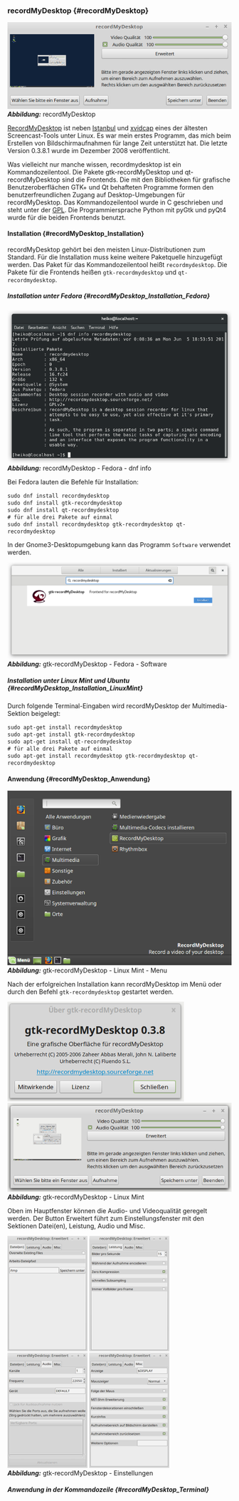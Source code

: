 ### recordMyDesktop {#recordMyDesktop}

![recordMyDesktop](../../images/recordmydesktop.png)    
***Abbildung:*** recordMyDesktop

[RecordMyDesktop](http://recordmydesktop.sourceforge.net/about.php) ist 
neben [Istanbul](https://wiki.gnome.org/Projects/Istanbul) und
[xvidcap](http://xvidcap.sourceforge.net/) eines der ältesten Screencast-Tools unter Linux.
Es war mein erstes Programm, das mich beim Erstellen von Bildschirmaufnahmen für lange Zeit unterstützt hat.
Die letzte Version 0.3.8.1 wurde im Dezember 2008 veröffentlicht.

Was vielleicht nur manche wissen, recordmydesktop ist ein Kommandozeilentool.
Die Pakete gtk-recordMyDesktop und qt-recordMyDesktop sind die Frontends.
Die mit den Bibliotheken für grafische Benutzeroberflächen GTK+ und Qt behafteten
Programme formen den benutzerfreundlichen Zugang auf Desktop-Umgebungen für recordMyDesktop.
Das Kommandozeilentool wurde in C geschrieben
und steht unter der [GPL](https://de.wikipedia.org/wiki/GNU_General_Public_License).
Die Programmiersprache Python mit pyGtk und pyQt4 wurde für die beiden Frontends benutzt.

#### Installation {#recordMyDesktop_Installation}

recordMyDesktop gehört bei den meisten Linux-Distributionen zum Standard. Für die Installation
muss keine weitere Paketquelle hinzugefügt werden. Das Paket für das Kommandozeilentool
heißt `recordmydesktop`. Die Pakete für die Frontends heißen `gtk-recordmydesktop` und
`qt-recordmydesktop`. 

##### Installation unter Fedora {#recordMyDesktop_Installation_Fedora}

![recordMyDesktop - Fedora - dnf info](../../images/recordmydesktop_fedora_info.png)    
***Abbildung:*** recordMyDesktop - Fedora - dnf info

Bei Fedora lauten die Befehle für Installation:

```
sudo dnf install recordmydesktop
sudo dnf install gtk-recordmydesktop
sudo dnf install qt-recordmydesktop
# für alle drei Pakete auf einmal
sudo dnf install recordmydesktop gtk-recordmydesktop qt-recordmydesktop
```

In der Gnome3-Desktopumgebung kann das Programm `Software` verwendet werden.

![gtk-recordMyDesktop - Fedora - Software](../../images/gtk-recordmydesktop_fedora_software.png)    
***Abbildung:*** gtk-recordMyDesktop - Fedora - Software

##### Installation unter Linux Mint und Ubuntu {#recordMyDesktop_Installation_LinuxMint}

Durch folgende Terminal-Eingaben wird recordMyDesktop der Multimedia-Sektion beigelegt:

```
sudo apt-get install recordmydesktop
sudo apt-get install gtk-recordmydesktop
sudo apt-get install qt-recordmydesktop
# für alle drei Pakete auf einmal
sudo apt-get install recordmydesktop gtk-recordmydesktop qt-recordmydesktop
```

#### Anwendung {#recordMyDesktop_Anwendung}

![gtk-recordMyDesktop - Linux Mint - Menu](../../images/recordmydesktop_linuxmint_menu.png)    
***Abbildung:*** gtk-recordMyDesktop - Linux Mint - Menu

Nach der erfolgreichen Installation kann recordMyDesktop im Menü oder
durch den Befehl `gtk-recordmydesktop` gestartet werden.

![gtk-recordMyDesktop - Version - Linux Mint](../../images/gtk-recordmydesktop_version_linuxmint.png)    
![gtk-recordMyDesktop - Linux Mint](../../images/gtk-recordmydesktop_linuxmint.png)    
***Abbildung:*** gtk-recordMyDesktop - Linux Mint

Oben im Hauptfenster können die Audio- und Videoqualität geregelt werden.
Der Button Erweitert führt zum Einstellungsfenster mit den Sektionen 
Datei(en), Leistung, Audio und Misc.

![gtk-recordMyDesktop - Einstellungen - Dateien](../../images/gtk-recordmydesktop_einstellungen_dateien.png)
![gtk-recordMyDesktop - Einstellungen - Leistung](../../images/gtk-recordmydesktop_einstellungen_leistung.png)
![gtk-recordMyDesktop - Einstellungen - Audio](../../images/gtk-recordmydesktop_einstellungen_audio.png)
![gtk-recordMyDesktop - Einstellungen - Misc](../../images/gtk-recordmydesktop_einstellungen_misc.png)    
***Abbildung:*** gtk-recordMyDesktop - Einstellungen


##### Anwendung in der Kommandozeile {#recordMyDesktop_Terminal}

